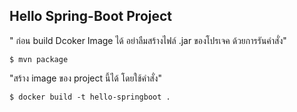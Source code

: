 ## Hello Spring-Boot Project
" ก่อน build Dcoker Image ได้ อย่าลืมสร้างไฟล์ .jar ของโปรเจค ด้วยการรันคำสั่ง"
````
$ mvn package
````

"สร้าง image ของ  project นี้ได้ โดยใช้คำสั่ง"
````
$ docker build -t hello-springboot .
````

